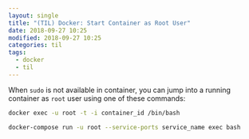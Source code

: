 ```yaml
---
layout: single
title: "(TIL) Docker: Start Container as Root User"
date: 2018-09-27 10:25
modified: 2018-09-27 10:25
categories: til
tags:
  - docker
  - til
---
```


When `sudo` is not available in container,
you can jump into a running container as `root` user using one of these commands:

```bash
docker exec -u root -t -i container_id /bin/bash

docker-compose run -u root --service-ports service_name exec bash
```
